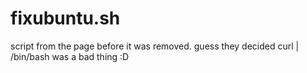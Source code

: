 # fixubuntu.sh

script from the page before it was removed. guess they decided curl | /bin/bash was a bad thing :D
